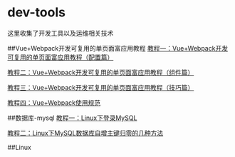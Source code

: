 # dev-tools
这里收集了开发工具以及运维相关技术

##Vue+Webpack开发可复用的单页面富应用教程
[教程一：Vue+Webpack开发可复用的单页面富应用教程（配置篇）](https://github.com/sosout/dev-tools/tree/master/vue-webpack/configure)

[教程二：Vue+Webpack开发可复用的单页面富应用教程（组件篇）](https://github.com/sosout/dev-tools/tree/master/vue-webpack/component)

[教程三：Vue+Webpack开发可复用的单页面富应用教程（技巧篇）](https://github.com/sosout/dev-tools/tree/master/vue-webpack/skill)

[教程四：Vue+Webpack使用规范](https://github.com/sosout/dev-tools/tree/master/vue-webpack/normal)

##数据库-mysql
[教程一：Linux下登录MySQL](https://github.com/sosout/dev-tools/tree/master/database/rzero)

[教程二：Linux下MySQL数据库自增主键归零的几种方法](https://github.com/sosout/dev-tools/tree/master/database/rzero)

##Linux


